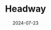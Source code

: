 ---  
layout: startup_page  
title: "Headway"  
id: "headway.co"  
permalink: "/headwayheadway.co07232024/"  
website: "https://headway.co/"  
funding_round: "Series D"  
funding_amount: "$100M"  
investors: "Spark Capital, Thrive Capital, Accel, Andreessen Horowitz, Forerunner Ventures"  
about: "Headway is building a new mental healthcare system that streamlines private practice operations for mental health clinicians. It aims to improve access to affordable, effective mental healthcare for diverse patient populations by simplifying credentialing, onboarding, and billing processes. Headway partners with insurance providers and offers one-click booking for patients."  
markets: "Healthtech, Mental Healthcare, Information Technology, Insurance, Mental Health, Therapeutics"  
hq: "New York, New York, United States"  
founded_year: "2017"  
linkedin: "https://www.linkedin.com/company/find-headway-com"  
twitter: "https://x.com/try_headway"  
instagram: ""  
facebook: "https://www.facebook.com/www.headway.co"  
crunchbase: "https://www.crunchbase.com/organization/headway-6412"  
pitchbook: "https://pitchbook.com/profiles/company/234726-22"  

date_display: "23-Jul-2024"  
date: "2024-07-23"

# SEO Optimization  
meta_title: "Headway - Series D Funding ($100M)"  
meta_description: "Headway, Headway is building a new mental healthcare system that streamlines private practice operations for mental health clinicians. It aims to improve acces..."  
meta_keywords: "Headway, Healthtech, Mental Healthcare, Information Technology, Insurance, Mental Health, Therapeutics, Series D funding"  
canonical_url: "https://startup.projectstartups.com/headwayheadway.co07232024/"  
---